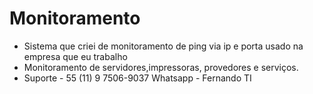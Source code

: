 # Monitoramento

- Sistema que criei de monitoramento de ping via ip e porta usado na empresa que eu trabalho
- Monitoramento de servidores,impressoras, provedores e serviços.
- Suporte - 55 (11) 9 7506-9037 Whatsapp - Fernando TI
